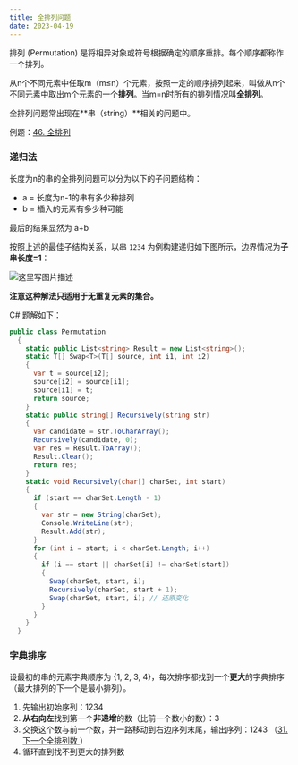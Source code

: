 ```yaml
---
title: 全排列问题
date: 2023-04-19
---
```


排列 (Permutation) 是将相异对象或符号根据确定的顺序重排。每个顺序都称作一个排列。

从n个不同元素中任取m（m≤n）个元素，按照一定的顺序排列起来，叫做从n个不同元素中取出m个元素的一个**排列**。当m=n时所有的排列情况叫**全排列**。

全排列问题常出现在**串（string）**相关的问题中。

例题：[46. 全排列](https://leetcode.cn/problems/permutations/)

<!-- more -->

### 递归法

长度为n的串的全排列问题可以分为以下的子问题结构：

- a = 长度为n-1的串有多少种排列
- b = 插入的元素有多少种可能

最后的结果显然为 a+b

按照上述的最佳子结构关系，以串 `1234` 为例构建递归如下图所示，边界情况为**子串长度=1**：

![这里写图片描述](https://picgo-1308055782.cos.ap-chengdu.myqcloud.com/picgo-new/202304191331027.jpeg)

**注意这种解法只适用于无重复元素的集合。**

C# 题解如下：

```csharp
public class Permutation
  {
    static public List<string> Result = new List<string>();
    static T[] Swap<T>(T[] source, int i1, int i2)
    {
      var t = source[i2];
      source[i2] = source[i1];
      source[i1] = t;
      return source;
    }
    static public string[] Recursively(string str)
    {
      var candidate = str.ToCharArray();
      Recursively(candidate, 0);
      var res = Result.ToArray();
      Result.Clear();
      return res;
    }
    static void Recursively(char[] charSet, int start)
    {
      if (start == charSet.Length - 1)
      {
        var str = new String(charSet);
        Console.WriteLine(str);
        Result.Add(str);
      }
      for (int i = start; i < charSet.Length; i++)
      {
        if (i == start || charSet[i] != charSet[start])
        {
          Swap(charSet, start, i);
          Recursively(charSet, start + 1);
          Swap(charSet, start, i); // 还原变化
        }
      }
    }
  }
```

### 字典排序

设最初的串的元素字典顺序为 {1, 2, 3, 4}，每次排序都找到一个**更大**的字典排序（最大排列的下一个是最小排列）。

1. 先输出初始序列：1234
2. **从右向左**找到第一个**非递增**的数（比前一个数小的数）：3
3. 交换这个数与前一个数，并一路移动到右边序列末尾，输出序列：1243  （[31. 下一个全排列数 ](https://leetcode.cn/problems/next-permutation/)）
4. 循环直到找不到更大的排列数